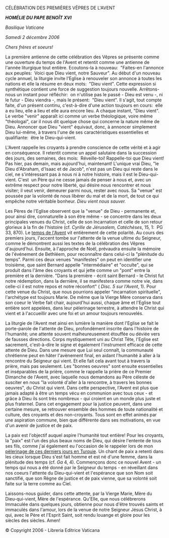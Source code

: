 CÉLÉBRATION DES PREMIÈRES VÊPRES DE L'AVENT

***HOMÉLIE DU PAPE BENOÎT XVI***

*Basilique Vaticane*

*Samedi 2 décembre 2006*

*Chers frères et soeurs!*

La première antienne de cette célébration des Vêpres se présente comme une ouverture du temps de l'Avent et retentit comme une antienne de l'année liturgique tout entière. Ecoutons-la à nouveau:  "Faites-en l'annonce aux peuples:  Voici que Dieu vient, notre Sauveur". Au début d'un nouveau cycle annuel, la liturgie invite l'Eglise à renouveler son annonce à toutes les nations et elle la résume en deux mots:  "Dieu vient". Cette expression si synthétique contient une force de suggestion toujours nouvelle. Arrêtons-nous un instant pour réfléchir:  on n'utilise pas le passé - Dieu est venu -, ni le futur - Dieu viendra -, mais le présent:  "Dieu vient". Il s'agit, tout compte faite, d'un présent continu, c'est-à-dire d'une action toujours en cours:  elle a eu lieu, elle a lieu et elle aura encore lieu. A chaque instant, "Dieu vient". Le verbe "venir" apparaît ici comme un verbe théologique, voire même "théologal", car il nous dit quelque chose qui concerne la nature même de Dieu. Annoncer que Dieu "vient" équivaut, donc, à annoncer simplement Dieu lui-même, à travers l'une de ses caractéristiques essentielles et qualifiante:  être le Dieu-qui-vient.

L'Avent rappelle les croyants à prendre conscience de cette vérité et à agir en conséquence. Il retentit comme un appel salutaire dans la succession des jours, des semaines, des mois:  Réveille-toi! Rappelle-toi que Dieu vient! Pas hier, pas demain, mais aujourd'hui, maintenant! L'unique vrai Dieu, "le Dieu d'Abraham, d'Isaac et de Jacob", n'est pas un Dieu qui reste dans le ciel, ne s'intéressant pas à nous ni à notre histoire, mais il est le Dieu-qui-vient. C'est  un Père qui ne cesse jamais de penser à nous et, avec un extrême respect pour notre liberté, qui désire nous rencontrer et nous visiter; il veut venir, demeurer parmi nous, rester avec nous. Sa "venue" est poussée par la volonté de nous libérer du mal et de la mort, de tout ce qui empêche notre véritable bonheur. *Dieu vient nous sauver.*

Les Pères de l'Eglise observent que la "venue" de Dieu - permanente et, pour ainsi dire, connaturelle à son être même - se concentre dans les deux principales venues du Christ, celle de son Incarnation et celle de son retour glorieux à la fin de l'histoire (cf. *Cyrille de Jérusalem, Catéchèses*, 15, 1:  PG 33, 870). Le [temps de l'Avent](http://www.vatican.va/liturgical_year/advent/2006/avvento_2006_fr.htm) vit entièrement de cette polarité. Au cours des premiers jours, l'accent tombe sur l'attente de la venue ultime du Seigneur, comme le démontrent aussi les textes de la célébration des Vêpres d'aujourd'hui. Ensuite, à l'approche de Noël, prévaudra ensuite la mémoire de l'événement de Bethléem, pour reconnaître dans celui-ci la "plénitude du temps". Parmi ces deux venues "manifestes" on peut en identifier une troisième, que saint Bernard appelle "intermédiaire" et "occulte", qui se produit dans l'âme des croyants et qui jette comme un "pont" entre la première et la dernière. "Dans la première - écrit saint Bernard - le Christ fut notre rédemption, dans la dernière, il se manifestera comme notre vie, dans celle-ci il est notre repos et notre réconfort" ( *Disc. 5 sur l'Avent*, 1). Pour cette venue du Christ, que nous pourrions appeler "incarnation spirituelle", l'archétype est toujours Marie. De même que la Vierge Mère conserva dans son coeur le Verbe fait chair, aujourd'hui aussi, chaque âme et l'Eglise tout entière sont appelées, dans leur pèlerinage terrestre, à attendre le Christ qui vient et à l'accueillir avec une foi et un amour toujours renouvelés.

La liturgie de l'Avent met ainsi en lumière la manière dont l'Eglise se fait le porte-parole de l'attente de Dieu, profondément inscrite dans l'histoire de l'humanité; une attente souvent malheureusement étouffée ou déviée vers de fausses directions. Corps mystiquement uni au Christ Tête, l'Eglise est sacrement, c'est-à-dire le signe et également l'instrument efficace de cette attente de Dieu. Dans une mesure que Lui seul connaît, la communauté chrétienne peut en hâter l'avènement final, en aidant l'humanité à aller à la rencontre du Seigneur qui vient. Et elle fait cela avant tout à travers la prière, mais pas seulement. Les "bonnes oeuvres" sont ensuite essentielles et inséparables de la prière, comme le rappelle la prière de ce Premier Dimanche de l'Avent, avec laquelle nous demandons au Père céleste de susciter en nous "la volonté d'aller à la rencontre, à travers les bonnes oeuvres", du Christ qui vient. Dans cette perspective, l'Avent est plus que jamais adapté à être un temps vécu en communion avec tous ceux - et grâce à Dieu ils sont très nombreux - qui croient en un monde plus juste et plus fraternel. Dans cet engagement pour la justice peuvent, dans une certaine mesure, se retrouver ensemble des hommes de toute nationalité et culture, des croyants et des non-croyants. Tous sont en effet animés par une aspiration commune, bien que différente dans ses motivations, en vue d'un avenir de justice et de paix.

La paix est l'objectif auquel aspire l'humanité tout entière! Pour les croyants, la "paix" est l'un des plus beaux noms de Dieu, qui désire l'entente de tous ses fils, comme j'ai également eu l'occasion de le rappeler lors de mon [pèlerinage de ces derniers jours en Turquie](/content/benedict-xvi/fr/travels/2006/index_turkey.html). Un chant de paix a retenti dans les cieux lorsque Dieu s'est fait homme et est né d'une femme, dans la plénitude des temps (cf. *Ga* 4, 4). Commençons donc ce nouvel Avent - un temps qui nous a été donné par le Seigneur du temps - en réveillant dans nos coeurs l'attente du Dieu-qui-vient et l'espérance que son Nom soit sanctifié, que son Règne de justice et de paix vienne, que sa volonté soit faite sur la terre comme au Ciel.

Laissons-nous guider, dans cette attente, par la Vierge Marie, Mère du Dieu-qui-vient, Mère de l'espérance. Qu'Elle, que nous célébrerons Immaculée dans quelques jours, obtienne pour nous d'être trouvés saints et immaculés dans l'amour, lors de la venue de notre Seigneur Jésus Christ, à qui, avec le Père et l'Esprit Saint, soit rendu louange et gloire pour les siècles des siècles. Amen!

© Copyright 2006 - Libreria Editrice Vaticana
